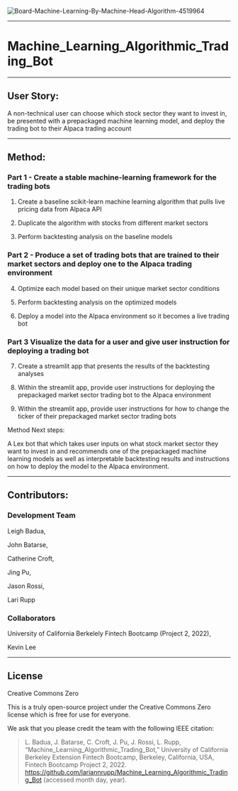 ![Board-Machine-Learning-By-Machine-Head-Algorithm-4519964](https://user-images.githubusercontent.com/95719899/162881769-863fc571-f048-41e8-b532-a99e877336b1.jpg)


---
# Machine_Learning_Algorithmic_Trading_Bot

---
## User Story: 

A non-technical user can choose which stock sector they want to invest in, be presented with a prepackaged machine learning model, and deploy the trading bot to their Alpaca trading account

---

## Method:

### Part 1 - Create a stable machine-learning framework for the trading bots

1. Create a baseline scikit-learn machine learning algorithm that pulls live pricing data from Alpaca API


2. Duplicate the algorithm with stocks from different market sectors


3. Perform backtesting analysis on the baseline models 



### Part 2 - Produce a set of trading bots that are trained to their market sectors and deploy one to the Alpaca trading environment


4. Optimize each model based on their unique market sector conditions


5. Perform backtesting analysis on the optimized models


6. Deploy a model into the Alpaca environment so it becomes a live trading bot



### Part 3 Visualize the data for a user and give user instruction for deploying a trading bot


7. Create a streamlit app that presents the results of the backtesting analyses


8. Within the streamlit app, provide user instructions for deploying the prepackaged market sector trading bot to the Alpaca environment


9. Within the streamlit app, provide user instructions for how to change the ticker of their prepackaged market sector trading bots

Method Next steps:

A Lex bot that which takes user inputs on what stock market sector they want to invest in and recommends one of the prepackaged machine learning models as well as interpretable backtesting results and instructions on how to deploy the model to the Alpaca environment.

---

## Contributors:

### Development Team
Leigh Badua,

John Batarse,

Catherine Croft,

Jing Pu,

Jason Rossi,

Lari Rupp


### Collaborators
University of California Berkelely Fintech Bootcamp (Project 2, 2022),

Kevin Lee


---

## License

Creative Commons Zero

This is a truly open-source project under the Creative Commons Zero license which is free for use for everyone.

We ask that you please credit the team with the following IEEE citation:

> L. Badua, J. Batarse, C. Croft, J. Pu, J. Rossi, L. Rupp, “Machine_Learning_Algorithmic_Trading_Bot,” University of California Berkeley Extension Fintech Bootcamp, Berkeley, California, USA, Fintech Bootcamp Project 2, 2022. https://github.com/lariannrupp/Machine_Learning_Algorithmic_Trading_Bot (accessed month day, year).
